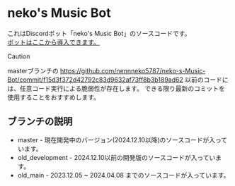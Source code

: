 # neko's Music Bot
これはDiscordボット「neko's Music Bot」のソースコードです。  
[ボットはここから導入できます。](https://discord.com/oauth2/authorize?client_id=1315990542366281728)  

> [!CAUTION]
> masterブランチの https://github.com/nennneko5787/neko-s-Music-Bot/commit/f15d3f372d42792c83d9632af73ff8b3b189ad62 以前のコードには、任意コード実行による脆弱性が存在します。
> できる限り最新のコミットを使用することをおすすめします。

## ブランチの説明
- master - 現在開発中のバージョン(2024.12.10以降)のソースコードが入っています。
- old_development - 2024.12.10以前の開発版のソースコードが入っています。
- old_main - 2023.12.05 ~ 2024.04.08 までのソースコードが入っています。
